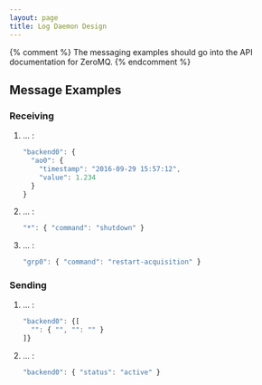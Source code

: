 ```yaml
---
layout: page
title: Log Daemon Design
---
```


{% comment %}
The messaging examples should go into the API documentation for ZeroMQ.
{% endcomment %}

## Message Examples

### Receiving

1. ... :
   ```javascript
   "backend0": {
     "ao0": {
       "timestamp": "2016-09-29 15:57:12",
       "value": 1.234
     }
   }
   ```
   <!--break-->
2. ... :
   ```javascript
   "*": { "command": "shutdown" }
   ```
3. ... :
   ```javascript
   "grp0": { "command": "restart-acquisition" }
   ```

### Sending

1. ... :
   ```javascript
   "backend0": {[
     "": { "", "": "" }
   ]}
   ```
2. ... :
   ```javascript
   "backend0": { "status": "active" }
   ```

<!--
vim: ft=liquid
-->
